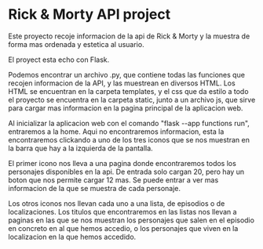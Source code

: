 
# Rick & Morty API project

Este proyecto recoje informacion de la api de Rick & Morty y la muestra de forma mas ordenada y estetica al usuario.

El proyect esta echo con Flask.

Podemos encontrar un archivo .py, que contiene todas las funciones que recojen informacion de la API, y las muestrean en diversos HTML. Los HTML se encuentran en la carpeta templates, y el css que da estilo a todo el proyecto se encuentra en la carpeta static, junto a un archivo js, que sirve para cargar mas informacion en la pagina principal de la aplicacion web.

Al inicializar la aplicacion web con el comando "flask --app functions run", entraremos a la home. Aqui no encontraremos informacion, esta la encontraremos clickando a uno de los tres iconos que se nos muestran en la barra que hay a la izquierda de la pantalla.

El primer icono nos lleva a una pagina donde encontraremos todos los personajes disponibles en la api. De entrada solo cargan 20, pero hay un boton que nos permite cargar 12 mas. Se puede entrar a ver mas informacion de la que se muestra de cada personaje.

Los otros iconos nos llevan cada uno a una lista, de episodios o de localizaciones. Los titulos que encontraremos en las listas nos llevan a paginas en las que se nos muestran los personajes que salen en el episodio en concreto en al que hemos accedio, o los personajes que viven en la localizacion en la que hemos accedido.
